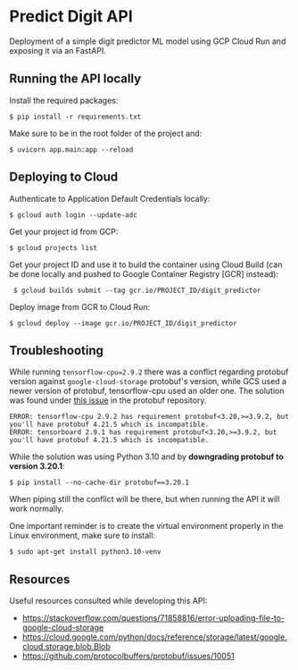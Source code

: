 # Predict Digit API

Deployment of a simple digit predictor ML model using GCP Cloud Run and exposing it via an FastAPI.

## Running the API locally

Install the required packages:

`$ pip install -r requirements.txt`

Make sure to be in the root folder of the project and:

` $ uvicorn app.main:app --reload `

## Deploying to Cloud

Authenticate to Application Default Credentials locally:

`$ gcloud auth login --update-adc`

Get your project id from GCP:

`$ gcloud projects list`

Get your project ID and use it to build the container using Cloud Build (can be done locally and pushed to Google Container Registry [GCR] instead):

` $ gcloud builds submit --tag gcr.io/PROJECT_ID/digit_predictor`

Deploy image from GCR to Cloud Run:

`$ gcloud deploy --image gcr.io/PROJECT_ID/digit_predictor`

## Troubleshooting

While running `tensorflow-cpu=2.9.2` there was a conflict regarding protobuf version against `google-cloud-storage` protobuf's version, while GCS used a newer version of protobuf, tensorflow-cpu used an older one. The solution was found under [this issue](https://github.com/protocolbuffers/protobuf/issues/10051) in the protobuf repository.

```
ERROR: tensorflow-cpu 2.9.2 has requirement protobuf<3.20,>=3.9.2, but you'll have protobuf 4.21.5 which is incompatible.
ERROR: tensorboard 2.9.1 has requirement protobuf<3.20,>=3.9.2, but you'll have protobuf 4.21.5 which is incompatible.
```

While the solution was using Python 3.10 and by **downgrading protobuf to version 3.20.1**:

`$ pip install --no-cache-dir protobuf==3.20.1`

When piping still the conflict will be there, but when running the API it will work normally.

One important reminder is to create the virtual environment properly in the Linux environment, make sure to install:

`$ sudo apt-get install python3.10-venv`

## Resources

Useful resources consulted while developing this API:
- https://stackoverflow.com/questions/71858816/error-uploading-file-to-google-cloud-storage
- https://cloud.google.com/python/docs/reference/storage/latest/google.cloud.storage.blob.Blob
- https://github.com/protocolbuffers/protobuf/issues/10051
